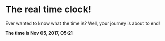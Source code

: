 # The real time clock!

Ever wanted to know what the time is? Well, your journey is about to end!

**The time is Nov 05, 2017, 05:21**